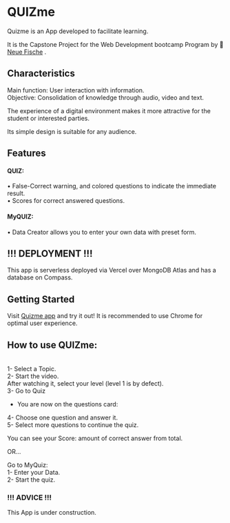 # QUIZme 
Quizme is an App developed to facilitate learning. </br>

It is the Capstone Project for the Web Development bootcamp Program by  🐠 [Neue Fische](https://www.neuefische.de/) .


## Characteristics
Main function:  User interaction with information.</br>
Objective:      Consolidation of knowledge through audio, video and text.</br>

The experience of a digital environment makes it more attractive for the student or interested parties.</br>

Its simple design is suitable for any audience.</br>


## Features
#### QUIZ:

• False-Correct warning, and colored questions to indicate the immediate result.</br>
• Scores for correct answered questions.

#### MyQUIZ:
  
  •	Data Creator allows you to  enter your own data with preset form.</br>


## !!!  DEPLOYMENT  !!!</br>

This app is serverless deployed via Vercel over MongoDB Atlas and has a database on Compass.

  
## Getting Started

Visit [Quizme app](https://capstone-project-1r8ujfocb-abieber1408.vercel.app/) and try it out!  It is recommended to use Chrome for optimal user experience.


## How to use QUIZme:
</br>
1- Select a Topic.</br>
2- Start the video.</br>
After watching it, select your level (level 1 is by defect).</br>
3- Go to Quiz

- You are now on the questions card:

4- Choose one question and answer it.</br>
5- Select more questions to continue the quiz.</br>

You can see your Score: amount of correct answer from total.

OR...

Go to MyQuiz:</br>
1- Enter your Data.</br>
2- Start the quiz.

### !!!  ADVICE  !!!

This App is under construction.


